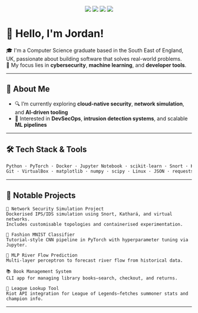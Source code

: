 <!-- Banner (optional) -->
<p align="center">
  <img src="https://img.shields.io/badge/Python-3776AB?style=for-the-badge&logo=python&logoColor=white"/>
  <img src="https://img.shields.io/badge/Docker-2496ED?style=for-the-badge&logo=docker&logoColor=white"/>
  <img src="https://img.shields.io/badge/PyTorch-EE4C2C?style=for-the-badge&logo=pytorch&logoColor=white"/>
  <img src="https://img.shields.io/badge/Jupyter-F37626?style=for-the-badge&logo=jupyter&logoColor=white"/>
</p>

# 👋 Hello, I'm Jordan!

🎓 I'm a Computer Science graduate based in the South East of England, UK, passionate about building software that solves real-world problems.  
🔐 My focus lies in **cybersecurity**, **machine learning**, and **developer tools**.  

---

## 💼 About Me

- 🔍 I’m currently exploring **cloud-native security**, **network simulation**, and **AI-driven tooling**
- 🧠 Interested in **DevSecOps**, **intrusion detection systems**, and scalable **ML pipelines**
<!-- - 🌱 Currently learning: Azure, Terraform, and container orchestration -->

---

## 🛠️ Tech Stack & Tools

```python
Python · PyTorch · Docker · Jupyter Notebook · scikit-learn · Snort · Kathará
Git · VirtualBox · matplotlib · numpy · scipy · Linux · JSON · requests
```

---

## 📌 Notable Projects

    🔐 Network Security Simulation Project
    Dockerised IPS/IDS simulation using Snort, Kathará, and virtual networks.
    Includes customisable topologies and containerised experimentation.

    👚 Fashion MNIST Classifier
    Tutorial-style CNN pipeline in PyTorch with hyperparameter tuning via Jupyter.

    🧠 MLP River Flow Prediction
    Multi-layer perceptron to forecast river flow from historical data.

    📚 Book Management System
    CLI app for managing library books—search, checkout, and returns.

    🔎 League Lookup Tool
    Riot API integration for League of Legends—fetches summoner stats and champion info.

<!-- ---

## 📈 GitHub Stats
 <p align="center"> <img src="https://github-readme-stats.vercel.app/api?username=Mr-Seye&show_icons=true&theme=default" height="160"/> <img src="https://github-readme-stats.vercel.app/api/top-langs/?username=Mr-Seye&layout=compact&theme=default" height="160"/> </p> -->

---

